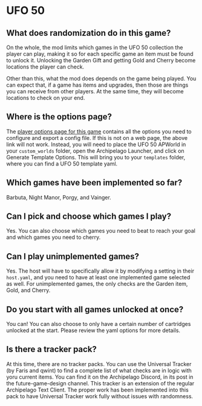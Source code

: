 # UFO 50

## What does randomization do in this game?
On the whole, the mod limits which games in the UFO 50 collection the player can play, making it so for each specific game an item must be found to unlock it.
Unlocking the Garden Gift and getting Gold and Cherry become locations the player can check.

Other than this, what the mod does depends on the game being played. You can expect that, if a game has items and upgrades, then those are things you can receive from other players. At the same time, they will become locations to check on your end.

## Where is the options page?

The [player options page for this game](../player-options) contains all the options you need to configure and export a config file.
If this is not on a web page, the above link will not work. Instead, you will need to place the UFO 50 APWorld in your `custom_worlds` folder, open the Archipelago Launcher, and click on Generate Template Options.
This will bring you to your `templates` folder, where you can find a UFO 50 template yaml.

## Which games have been implemented so far?
Barbuta, Night Manor, Porgy, and Vainger.

## Can I pick and choose which games I play?
Yes. You can also choose which games you need to beat to reach your goal and which games you need to cherry.

## Can I play unimplemented games?
Yes. The host will have to specifically allow it by modifying a setting in their `host.yaml`, and you need to have at least one implemented game selected as well.
For unimplemented games, the only checks are the Garden item, Gold, and Cherry.

## Do you start with all games unlocked at once?
You can! You can also choose to only have a certain number of cartridges unlocked at the start. Please review the yaml options for more details.

## Is there a tracker pack?
At this time, there are no tracker packs. You can use the Universal Tracker (by Faris and qwint) to find a complete list of what checks are in logic with yoru current items.
You can find it on the Archipelago Discord, in its post in the future-game-design channel. This tracker is an extension of the regular Archipelago Text Client.
The proper work has been implemented into this pack to have Universal Tracker work fully without issues with randomness.
